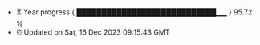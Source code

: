 - ⏳ Year progress { ████████████████████████████▁▁ } 95.72 %
- ⏰ Updated on Sat, 16 Dec 2023 09:15:43 GMT

